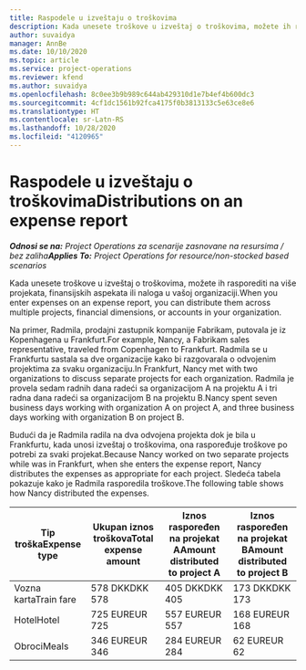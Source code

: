 ```yaml
---
title: Raspodele u izveštaju o troškovima
description: Kada unesete troškove u izveštaj o troškovima, možete ih rasporediti na više projekata, pravnih lica ili naloga u vašoj organizaciji.
author: suvaidya
manager: AnnBe
ms.date: 10/10/2020
ms.topic: article
ms.service: project-operations
ms.reviewer: kfend
ms.author: suvaidya
ms.openlocfilehash: 8c0ee3b9b989c644ab429310d1e7b4ef4b600dc3
ms.sourcegitcommit: 4cf1dc1561b92fca4175f0b3813133c5e63ce8e6
ms.translationtype: HT
ms.contentlocale: sr-Latn-RS
ms.lasthandoff: 10/28/2020
ms.locfileid: "4120965"
---
```

# <a name="distributions-on-an-expense-report"></a><span data-ttu-id="68c2f-103">Raspodele u izveštaju o troškovima</span><span class="sxs-lookup"><span data-stu-id="68c2f-103">Distributions on an expense report</span></span>

<span data-ttu-id="68c2f-104">_**Odnosi se na:** Project Operations za scenarije zasnovane na resursima / bez zaliha_</span><span class="sxs-lookup"><span data-stu-id="68c2f-104">_**Applies To:** Project Operations for resource/non-stocked based scenarios_</span></span>

<span data-ttu-id="68c2f-105">Kada unesete troškove u izveštaj o troškovima, možete ih rasporediti na više projekata, finansijskih aspekata ili naloga u vašoj organizaciji.</span><span class="sxs-lookup"><span data-stu-id="68c2f-105">When you enter expenses on an expense report, you can distribute them across multiple projects, financial dimensions, or accounts in your organization.</span></span>

<span data-ttu-id="68c2f-106">Na primer, Radmila, prodajni zastupnik kompanije Fabrikam, putovala je iz Kopenhagena u Frankfurt.</span><span class="sxs-lookup"><span data-stu-id="68c2f-106">For example, Nancy, a Fabrikam sales representative, traveled from Copenhagen to Frankfurt.</span></span> <span data-ttu-id="68c2f-107">Radmila se u Frankfurtu sastala sa dve organizacije kako bi razgovarala o odvojenim projektima za svaku organizaciju.</span><span class="sxs-lookup"><span data-stu-id="68c2f-107">In Frankfurt, Nancy met with two organizations to discuss separate projects for each organization.</span></span> <span data-ttu-id="68c2f-108">Radmila je provela sedam radnih dana radeći sa organizacijom A na projektu A i tri radna dana radeći sa organizacijom B na projektu B.</span><span class="sxs-lookup"><span data-stu-id="68c2f-108">Nancy spent seven business days working with organization A on project A, and three business days working with organization B on project B.</span></span>

<span data-ttu-id="68c2f-109">Budući da je Radmila radila na dva odvojena projekta dok je bila u Frankfurtu, kada unosi izveštaj o troškovima, ona raspoređuje troškove po potrebi za svaki projekat.</span><span class="sxs-lookup"><span data-stu-id="68c2f-109">Because Nancy worked on two separate projects while was in Frankfurt, when she enters the expense report, Nancy distributes the expenses as appropriate for each project.</span></span> <span data-ttu-id="68c2f-110">Sledeća tabela pokazuje kako je Radmila rasporedila troškove.</span><span class="sxs-lookup"><span data-stu-id="68c2f-110">The following table shows how Nancy distributed the expenses.</span></span>

| <span data-ttu-id="68c2f-111">Tip troška</span><span class="sxs-lookup"><span data-stu-id="68c2f-111">Expense type</span></span> | <span data-ttu-id="68c2f-112">Ukupan iznos troškova</span><span class="sxs-lookup"><span data-stu-id="68c2f-112">Total expense amount</span></span> | <span data-ttu-id="68c2f-113">Iznos raspoređen na projekat A</span><span class="sxs-lookup"><span data-stu-id="68c2f-113">Amount distributed to project A</span></span> | <span data-ttu-id="68c2f-114">Iznos raspoređen na projekat B</span><span class="sxs-lookup"><span data-stu-id="68c2f-114">Amount distributed to project B</span></span> |
|--------------|----------------------|---------------------------------|---------------------------------|
| <span data-ttu-id="68c2f-115">Vozna karta</span><span class="sxs-lookup"><span data-stu-id="68c2f-115">Train fare</span></span>   | <span data-ttu-id="68c2f-116">578 DKK</span><span class="sxs-lookup"><span data-stu-id="68c2f-116">DKK 578</span></span>              | <span data-ttu-id="68c2f-117">405 DKK</span><span class="sxs-lookup"><span data-stu-id="68c2f-117">DKK 405</span></span>                         | <span data-ttu-id="68c2f-118">173 DKK</span><span class="sxs-lookup"><span data-stu-id="68c2f-118">DKK 173</span></span>                         |
| <span data-ttu-id="68c2f-119">Hotel</span><span class="sxs-lookup"><span data-stu-id="68c2f-119">Hotel</span></span>        | <span data-ttu-id="68c2f-120">725 EUR</span><span class="sxs-lookup"><span data-stu-id="68c2f-120">EUR 725</span></span>              | <span data-ttu-id="68c2f-121">557 EUR</span><span class="sxs-lookup"><span data-stu-id="68c2f-121">EUR 557</span></span>                         | <span data-ttu-id="68c2f-122">168 EUR</span><span class="sxs-lookup"><span data-stu-id="68c2f-122">EUR 168</span></span>                         |
| <span data-ttu-id="68c2f-123">Obroci</span><span class="sxs-lookup"><span data-stu-id="68c2f-123">Meals</span></span>        | <span data-ttu-id="68c2f-124">346 EUR</span><span class="sxs-lookup"><span data-stu-id="68c2f-124">EUR 346</span></span>              | <span data-ttu-id="68c2f-125">284 EUR</span><span class="sxs-lookup"><span data-stu-id="68c2f-125">EUR 284</span></span>                         | <span data-ttu-id="68c2f-126">62 EUR</span><span class="sxs-lookup"><span data-stu-id="68c2f-126">EUR 62</span></span>                          |
